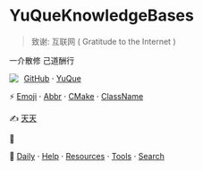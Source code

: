 # YuQueKnowledgeBases

> 致谢: 互联网 ( Gratitude to the Internet )

一介散修 己道酬行

<img src="https://readme-typing-svg.demolab.com?font=Fira+Code&pause=1000&color=FF0000&random=false&width=435&lines=Hi%2C+everyone;I'm+gendloop;A+lifelong+learner" style="float:left; margin-right:10px;">

[GitHub](https://github.com/gendloop) $\cdot$ [YuQue](https://www.yuque.com/gendloop) 

⚡  [Emoji](https://www.yuque.com/gendloop/dealhunter/rs001#yRFL9) $\cdot$ [Abbr](https://www.yuque.com/gendloop/learningnotes/fhhy01qewwhg80h8) $\cdot$ [CMake](https://www.yuque.com/gendloop/learningnotes/czm6thdezubb45pd) $\cdot$  [ClassName](https://www.yuque.com/gendloop/learningnotes/qig7c6n652dtgst3) 

✍️  [天天](https://www.yuque.com/gendloop/livingnotes/zkk9vndc059853fe) 

📖  

🔗  [Daily](https://www.yuque.com/gendloop/learningnotes/la7g18h5c0sgflda) $\cdot$  [Help](https://www.yuque.com/gendloop/learningnotes/fnwsegu7i57brdfu) $\cdot$  [Resources](https://www.yuque.com/gendloop/learningnotes/ybfhqmlmc602m6rg) $\cdot$  [Tools](https://www.yuque.com/gendloop/learningnotes/dmp6bz7549ozzoa0) $\cdot$  [Search](https://www.yuque.com/gendloop/learningnotes/ysz5om6n9fe95zc6) 

